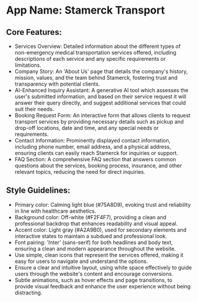 # **App Name**: Stamerck Transport

## Core Features:

- Services Overview: Detailed information about the different types of non-emergency medical transportation services offered, including descriptions of each service and any specific requirements or limitations.
- Company Story: An 'About Us' page that details the company's history, mission, values, and the team behind Stamerck, fostering trust and transparency with potential clients.
- AI-Enhanced Inquiry Assistant: A generative AI tool which assesses the user's submitted information, and based on their service request it will answer their query directly, and suggest additional services that could suit their needs.
- Booking Request Form: An interactive form that allows clients to request transport services by providing necessary details such as pickup and drop-off locations, date and time, and any special needs or requirements.
- Contact Information: Prominently displayed contact information, including phone number, email address, and a physical address, ensuring clients can easily reach Stamerck for inquiries or support.
- FAQ Section: A comprehensive FAQ section that answers common questions about the services, booking process, insurance, and other relevant topics, reducing the need for direct inquiries.

## Style Guidelines:

- Primary color: Calming light blue (#75A8D9), evoking trust and reliability in line with healthcare aesthetics.
- Background color: Off-white (#F2F4F7), providing a clean and professional backdrop that enhances readability and visual appeal.
- Accent color: Light gray (#A2A9B0), used for secondary elements and interactive states to maintain a subdued and professional look.
- Font pairing: 'Inter' (sans-serif) for both headlines and body text, ensuring a clean and modern appearance throughout the website.
- Use simple, clean icons that represent the services offered, making it easy for users to navigate and understand the options.
- Ensure a clear and intuitive layout, using white space effectively to guide users through the website's content and encourage conversions.
- Subtle animations, such as hover effects and page transitions, to provide visual feedback and enhance the user experience without being distracting.